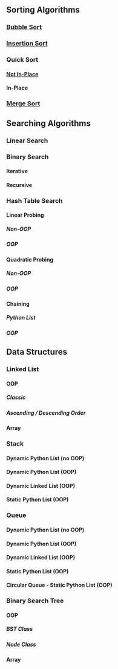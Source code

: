 ## Sorting Algorithms
### [Bubble Sort](bubble_sort.py)
### [Insertion Sort](insertion_sort.py)
### Quick Sort
#### [Not In-Place](quick_sort_nip.py)
#### In-Place
### [Merge Sort](merge_sort.py)
## Searching Algorithms
### Linear Search
### Binary Search
#### Iterative
#### Recursive
### Hash Table Search
#### Linear Probing
##### Non-OOP
##### OOP
#### Quadratic Probing
##### Non-OOP
##### OOP
#### Chaining
##### Python List
##### OOP
## Data Structures
### Linked List
#### OOP
##### Classic
##### Ascending / Descending Order
#### Array
### Stack
#### Dynamic Python List (no OOP)
#### Dynamic Python List (OOP)
#### Dynamic Linked List (OOP)
#### Static Python List (OOP)
### Queue
#### Dynamic Python List (no OOP)
#### Dynamic Python List (OOP)
#### Dynamic Linked List (OOP)
#### Static Python List (OOP)
#### Circular Queue - Static Python List (OOP)
### Binary Search Tree
#### OOP
##### BST Class
##### Node Class
#### Array